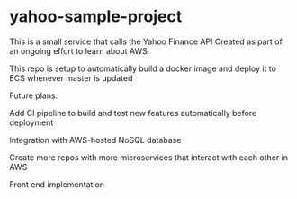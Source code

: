 # yahoo-sample-project
This is a small service that calls the Yahoo Finance API
Created as part of an ongoing effort to learn about AWS

This repo is setup to automatically build a docker image and deploy it to ECS whenever master is updated



Future plans:

Add CI pipeline to build and test new features automatically before deployment

Integration with AWS-hosted NoSQL database

Create more repos with more microservices that interact with each other in AWS

Front end implementation
